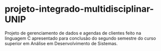 # projeto-integrado-multidisciplinar-UNIP

Projeto de gerenciamento de dados e agendas de clientes feito na linguagem C apresentado para conclusão do segundo semestre do curso superior em Análise em Desenvolvimento de Sistemas.
